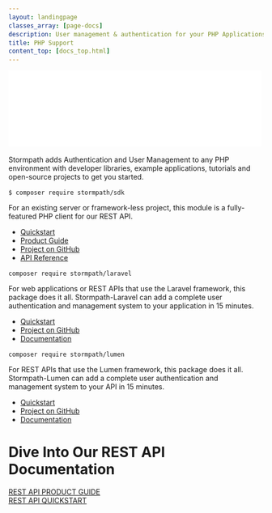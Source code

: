 ```yaml
---
layout: landingpage
classes_array: [page-docs]
description: User management & authentication for your PHP Applications and Frameworks. Complete set of Stormpath developer documentation & integration tools.
title: PHP Support
content_top: [docs_top.html]
---
```

<div class="landingpage php">

<div class="masthead php-masthead">
  <div class="container">
    <div class="row">
      <div class="col-xs-12">
        <img class="img-responsive logo" src="/images/landingpage/php/logo-php.png">
      </div>
    </div>
  </div>
</div>

<div class="container">
  <div class="row">
    <div class="col-xs-12 intro-text">
      <p>Stormpath adds Authentication and User Management to any PHP environment with developer libraries, example applications, tutorials and open-source projects to get you started.</p>
    </div>
  </div>
</div>

<div class="container">
  <div class="row">
    <div class="col-xs-12 col-sm-12">
      <div class="row">
        <div class="col-xs-12 col-sm-6">
          <div class="language-header lang1"></div>
          <pre><code>$ composer require stormpath/sdk</code></pre>
          <p class="body-copy">For an existing server or framework-less project, this module is a fully-featured PHP client for our REST API.</p>
            <div class="row">
              <div class="col-sm-12">
                <ul class="fa-ul">
                  <li><i class="fa-li fa fa-car"></i><a href="/php/product-guide/latest/quickstart.html">Quickstart</a></li>
                  <li><i class="fa-li fa fa-book"></i><a href="/php/product-guide/latest/">Product Guide</a></li>
                  <li><i class="fa-li fa fa-github"></i><a href="https://github.com/stormpath/stormpath-sdk-php/">Project on GitHub</a></li>
                  <li><i class="fa-li fa fa-file-text"></i><a href="/php/apidocs/">API Reference</a></li>
                </ul>
              </div>
            </div>
        </div>
        <div class="col-xs-12 col-sm-6">
          <div class="language-header lang2"></div>
          <pre><code>composer require stormpath/laravel</code></pre>
          <p class="body-copy">For web applications or REST APIs that use the Laravel framework, this package does it all. Stormpath-Laravel can add a complete user authentication and management system to your application in 15 minutes.</p>
            <div class="row">
              <div class="col-sm-12">
                <ul class="fa-ul">
                  <li><i class="fa-li fa fa-car"></i><a href="/php/laravel/latest/quickstart.html">Quickstart</a></li>
                  <li><i class="fa-li fa fa-github"></i><a href="https://github.com/stormpath/stormpath-laravel/">Project on GitHub</a></li>
                  <li><i class="fa-li fa fa-book"></i><a href="/php/laravel/latest/">Documentation</a></li>
                </ul>
              </div>
            </div>
        </div>
      </div>
    </div>
  </div>

  <div class="row">
    <div class="col-xs-12 col-sm-12">
      <div class="row">
        <div class="col-xs-12 col-sm-6 col-sm-offset-3">
          <div class="language-header lang3"></div>
          <pre><code>composer require stormpath/lumen</code></pre>
          <p class="body-copy">For REST APIs that use the Lumen framework, this package does it all. Stormpath-Lumen can add a complete user authentication and management system to your API in 15 minutes.</p>
            <div class="row">
              <div class="col-sm-12">
                <ul class="fa-ul">
                  <li><i class="fa-li fa fa-car"></i><a href="/php/lumen/latest/quickstart.html">Quickstart</a></li>
                  <li><i class="fa-li fa fa-github"></i><a href="https://github.com/stormpath/stormpath-lumen">Project on GitHub</a></li>
                  <li><i class="fa-li fa fa-book"></i><a href="/php/lumen/latest/">Documentation</a></li>
                </ul>
              </div>
            </div>
        </div>
      </div>
    </div>
  </div>
</div>

<div class="footer-banner">
  <div class="container info">
    <div class="row">
      <div class="col-xs-12 col-sm-12">
        <h1>Dive Into Our REST API Documentation</h1>
          <div class="row">
            <div class="col-xs-12 col-sm-3 col-sm-offset-3">
              <a class="btn btn-default" href="/rest/product-guide" role="button">REST API PRODUCT GUIDE</a>
            </div>
            <div class="col-xs-12 col-sm-3">
              <a class="btn btn-default" href="/rest/quickstart" role="button">REST API QUICKSTART</a>
            </div>
          </div>
      </div>
    </div>
  </div>
</div>

</div>
<!-- block__no_wrapper -->
<!-- region__no_wrapper -->
